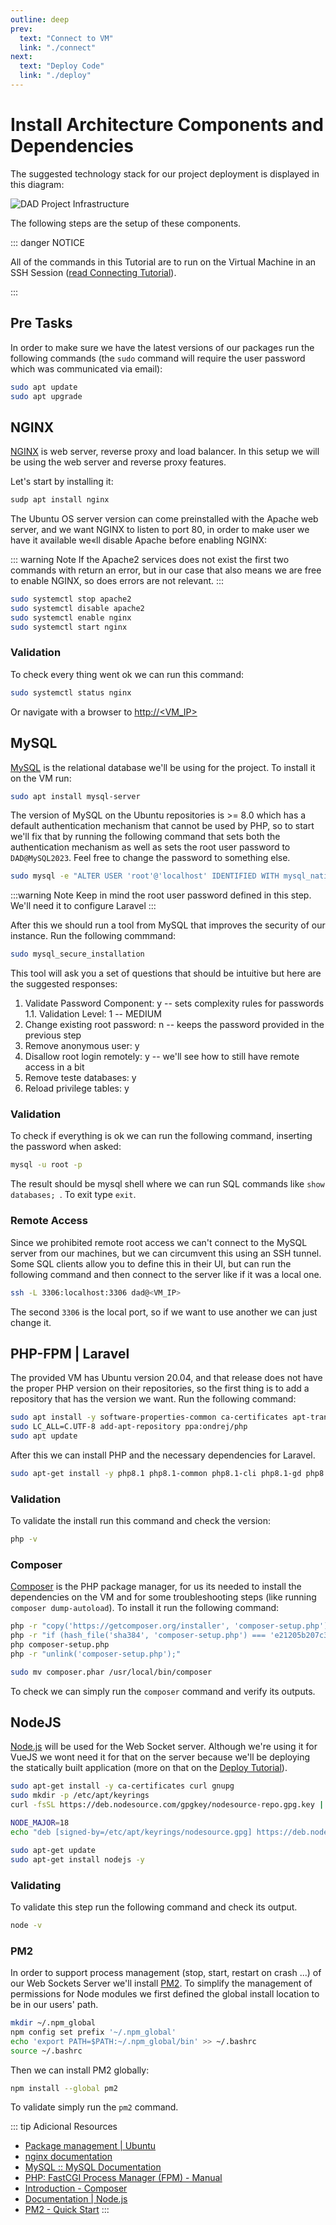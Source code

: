 ```yaml
---
outline: deep
prev:
  text: "Connect to VM"
  link: "./connect"
next:
  text: "Deploy Code"
  link: "./deploy"
---
```


# Install Architecture Components and Dependencies

The suggested technology stack for our project deployment is displayed in this diagram:

![DAD Project Infrastructure](./assets/project_components.png)

The following steps are the setup of these components.

::: danger NOTICE

All of the commands in this Tutorial are to run on the Virtual Machine in an SSH Session ([read Connecting Tutorial](./connect.md)).

:::

## Pre Tasks

In order to make sure we have the latest versions of our packages run the following commands (the `sudo` command will require the user password which was communicated via email):

```bash
sudo apt update
sudo apt upgrade
```

## NGINX

[NGINX](https://www.nginx.com/) is web server, reverse proxy and load balancer. In this setup we will be using the web server and reverse proxy features.

Let's start by installing it:

```bash
sudp apt install nginx
```

The Ubuntu OS server version can come preinstalled with the Apache web server, and we want NGINX to listen to port 80, in order to make user we have it available we«ll disable Apache before enabling NGINX:

::: warning Note
If the Apache2 services does not exist the first two commands with return an error, but in our case that also means we are free to enable NGINX, so does errors are not relevant.
:::

```bash
sudo systemctl stop apache2
sudo systemctl disable apache2
sudo systemctl enable nginx
sudo systemctl start nginx
```

### Validation

To check every thing went ok we can run this command:

```bash
sudo systemctl status nginx
```

Or navigate with a browser to [http://<VM_IP>](http://<VM_IP>)

## MySQL

[MySQL](https://www.mysql.com/) is the relational database we'll be using for the project. To install it on the VM run:

```bash
sudo apt install mysql-server
```

The version of MySQL on the Ubuntu repositories is >= 8.0 which has a default authentication mechanism that cannot be used by PHP, so to start we'll fix that by running the following command that sets both the authentication mechanism as well as sets the root user password to `DAD@MySQL2023`. Feel free to change the password to something else.

```bash
sudo mysql -e "ALTER USER 'root'@'localhost' IDENTIFIED WITH mysql_native_password BY 'DAD@MySQL2023';"
```

:::warning Note
Keep in mind the root user password defined in this step. We'll need it to configure Laravel
:::

After this we should run a tool from MySQL that improves the security of our instance. Run the following commmand:

```bash
sudo mysql_secure_installation
```

This tool will ask you a set of questions that should be intuitive but here are the suggested responses:

1. Validate Password Component: y -- sets complexity rules for passwords
   1.1. Validation Level: 1 -- MEDIUM
2. Change existing root password: n -- keeps the password provided in the previous step
3. Remove anonymous user: y
4. Disallow root login remotely: y -- we'll see how to still have remote access in a bit
5. Remove teste databases: y
6. Reload privilege tables: y

### Validation

To check if everything is ok we can run the following command, inserting the password when asked:

```bash
mysql -u root -p
```

The result should be mysql shell where we can run SQL commands like `show databases; `. To exit type `exit`.

### Remote Access

Since we prohibited remote root access we can't connect to the MySQL server from our machines, but we can circumvent this using an SSH tunnel. Some SQL clients allow you to define this in their UI, but can run the following command and then connect to the server like if it was a local one.

```bash
ssh -L 3306:localhost:3306 dad@<VM_IP>
```

The second `3306` is the local port, so if we want to use another we can just change it.

## PHP-FPM | Laravel

The provided VM has Ubuntu version 20.04, and that release does not have the proper PHP version on their repositories, so the first thing is to add a repository that has the version we want. Run the following command:

```bash
sudo apt install -y software-properties-common ca-certificates apt-transport-https
sudo LC_ALL=C.UTF-8 add-apt-repository ppa:ondrej/php
sudo apt update
```

After this we can install PHP and the necessary dependencies for Laravel.

```bash
sudo apt-get install -y php8.1 php8.1-common php8.1-cli php8.1-gd php8.1-curl php8.1-intl php8.1-mbstring php8.1-bcmath php8.1-imap php8.1-xml php8.1-zip php8.1 php8.1-xml php8.1-zip php8.1-fpm php8.1-mysql
```

### Validation

To validate the install run this command and check the version:

```bash
php -v
```

### Composer

[Composer](https://getcomposer.org/) is the PHP package manager, for us its needed to install the dependencies on the VM and for some troubleshooting steps (like running `composer dump-autoload`). To install it run the following command:

```bash
php -r "copy('https://getcomposer.org/installer', 'composer-setup.php');"
php -r "if (hash_file('sha384', 'composer-setup.php') === 'e21205b207c3ff031906575712edab6f13eb0b361f2085f1f1237b7126d785e826a450292b6cfd1d64d92e6563bbde02') { echo 'Installer verified'; } else { echo 'Installer corrupt'; unlink('composer-setup.php'); } echo PHP_EOL;"
php composer-setup.php
php -r "unlink('composer-setup.php');"

sudo mv composer.phar /usr/local/bin/composer
```

To check we can simply run the `composer` command and verify its outputs.

## NodeJS

[Node.js](https://nodejs.org/en) will be used for the Web Socket server. Although we're using it for VueJS we wont need it for that on the server because we'll be deploying the statically built application (more on that on the [Deploy Tutorial](./deploy.md)).

```bash
sudo apt-get install -y ca-certificates curl gnupg
sudo mkdir -p /etc/apt/keyrings
curl -fsSL https://deb.nodesource.com/gpgkey/nodesource-repo.gpg.key | sudo gpg --dearmor -o /etc/apt/keyrings/nodesource.gpg

NODE_MAJOR=18
echo "deb [signed-by=/etc/apt/keyrings/nodesource.gpg] https://deb.nodesource.com/node_$NODE_MAJOR.x nodistro main" | sudo tee /etc/apt/sources.list.d/nodesource.list

sudo apt-get update
sudo apt-get install nodejs -y
```

### Validating

To validate this step run the following command and check its output.

```bash
node -v
```

### PM2

In order to support process management (stop, start, restart on crash ...) of our Web Sockets Server we'll install [PM2](https://pm2.keymetrics.io/). To simplify the management of permissions for Node modules we first defined the global install location to be in our users' path.

```bash
mkdir ~/.npm_global
npm config set prefix '~/.npm_global'
echo 'export PATH=$PATH:~/.npm_global/bin' >> ~/.bashrc
source ~/.bashrc
```

Then we can install PM2 globally:

```bash
npm install --global pm2
```

To validate simply run the `pm2` command.

::: tip Adicional Resources

- [Package management | Ubuntu](https://ubuntu.com/server/docs/package-management)
- [nginx documentation](https://nginx.org/en/docs/)
- [MySQL :: MySQL Documentation](https://dev.mysql.com/doc/)
- [PHP: FastCGI Process Manager (FPM) - Manual](https://www.php.net/manual/en/install.fpm.php)
- [Introduction - Composer](https://getcomposer.org/doc/00-intro.md)
- [Documentation | Node.js](https://nodejs.org/en/docs)
- [PM2 - Quick Start](https://pm2.keymetrics.io/docs/usage/quick-start/)
  :::
